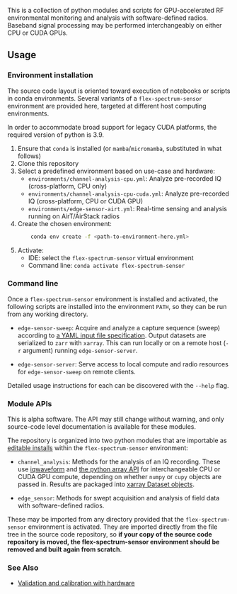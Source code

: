 This is a collection of python modules and scripts for GPU-accelerated RF environmental monitoring and analysis with software-defined radios. Baseband signal processing may be performed interchangeably on either CPU or CUDA GPUs.

## Usage

### Environment installation
The source code layout is oriented toward execution of notebooks or scripts in conda environments. Several variants of a `flex-spectrum-sensor` environment are provided here, targeted at different host computing environments.

In order to accommodate broad support for legacy CUDA platforms, the required version of python is 3.9.

1. Ensure that `conda` is installed (or `mamba`/`micromamba`, substituted in what follows)
2. Clone this repository
3. Select a predefined environment based on use-case and hardware:
    - `environments/channel-analysis-cpu.yml`: Analyze pre-recorded IQ (cross-platform, CPU only)
    - `environments/channel-analysis-cpu-cuda.yml`: Analyze pre-recorded IQ (cross-platform, CPU or CUDA GPU)
    - `environments/edge-sensor-airt.yml`: Real-time sensing and analysis running on AirT/AirStack radios
4. Create the chosen environment:
    ```sh
        conda env create -f <path-to-environment-here.yml>
    ```
4. Activate:
    - IDE: select the `flex-spectrum-sensor` virtual environment 
    - Command line: `conda activate flex-spectrum-sensor`


### Command line
Once a `flex-spectrum-sensor` environment is installed and activated, the following scripts are installed into the environment `PATH`, so they can be run from any working directory.

* `edge-sensor-sweep`: Acquire and analyze a capture sequence (sweep) according to [a YAML input file specification](https://github.com/usnistgov/flex-spectrum-sensor/blob/main/doc/reference-sweep.yaml).
  Output datasets are serialized to `zarr` with `xarray`.
  This can run locally or on a remote host (`-r` argument) running `edge-sensor-server`.

* `edge-sensor-server`: Serve access to local compute and radio resources for `edge-sensor-sweep` on remote clients.

Detailed usage instructions for each can be discovered with the `--help` flag.

### Module APIs
This is alpha software. The API may still change without warning, and only source-code level documentation is available for these modules.

The repository is organized into two python modules that are importable as [editable installs](https://setuptools.pypa.io/en/latest/userguide/development_mode.html) within the `flex-spectrum-sensor` environment:

* `channel_analysis`: Methods for the analysis of an IQ recording. These use [iqwaveform](https://github.com/dgkuester/iqwaveform) and [the python array API](https://data-apis.org/array-api/latest/) for interchangeable CPU or CUDA GPU compute, depending on whether `numpy` or `cupy` objects are passed in. Results are packaged into [xarray Dataset objects](https://docs.xarray.dev/en/stable/generated/xarray.Dataset.html).

* `edge_sensor`: Methods for swept acquisition and analysis of field data with software-defined radios.

These may be imported from any directory provided that the `flex-spectrum-sensor` environment is activated. They are imported directly from the file tree in the source code repository, so __if your copy of the source code repository is moved, the flex-spectrum-sensor environment should be removed and built again from scratch__.

### See Also
* [Validation and calibration with hardware](https://github.com/usnistgov/flex-spectrum-sensor-tests)
